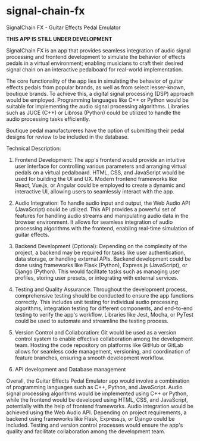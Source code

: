 # signal-chain-fx
SignalChain FX - Guitar Effects Pedal Emulator 

**THIS APP IS STILL UNDER DEVELOPMENT**

SignalChain FX is an app that provides seamless integration of audio signal processing and frontend development to simulate the behavior of effects pedals in a virtual environment; enabling musicians to craft their desired signal chain on an interactive pedalboard for real-world implementation.

The core functionality of the app lies in simulating the behavior of guitar effects pedals from popular brands, as well as from select lesser-known, boutique brands. To achieve this, a digital signal processing (DSP) approach would be employed. Programming languages like C++ or Python would be suitable for implementing the audio signal processing algorithms. Libraries such as JUCE (C++) or Librosa (Python) could be utilized to handle the audio processing tasks efficiently.

Boutique pedal manufactureres have the option of submitting their pedal designs for review to be included in the database.

Technical Description:

1. Frontend Development:
The app's frontend would provide an intuitive user interface for controlling various parameters and arranging virtual pedals on a virtual pedalboard. HTML, CSS, and JavaScript would be used for building the UI and UX. Modern frontend frameworks like React, Vue.js, or Angular could be employed to create a dynamic and interactive UI, allowing users to seamlessly interact with the app.

2. Audio Integration: 
To handle audio input and output, the Web Audio API (JavaScript) could be utilized. This API provides a powerful set of features for handling audio streams and manipulating audio data in the browser environment. It allows for seamless integration of audio processing algorithms with the frontend, enabling real-time simulation of guitar effects.

3. Backend Development (Optional): 
Depending on the complexity of the project, a backend may be required for tasks like user authentication, data storage, or handling external APIs. Backend development could be done using frameworks like Flask (Python), Express.js (JavaScript), or Django (Python). This would facilitate tasks such as managing user profiles, storing user presets, or integrating with external services.

4. Testing and Quality Assurance:
Throughout the development process, comprehensive testing should be conducted to ensure the app functions correctly. This includes unit testing for individual audio processing algorithms, integration testing for different components, and end-to-end testing to verify the app's workflow. Libraries like Jest, Mocha, or PyTest could be used to automate and streamline the testing process.

5. Version Control and Collaboration:
Git would be used as a version control system to enable effective collaboration among the development team. Hosting the code repository on platforms like GitHub or GitLab allows for seamless code management, versioning, and coordination of feature branches, ensuring a smooth development workflow.

6. API development and Database management

Overall, the Guitar Effects Pedal Emulator app would involve a combination of programming languages such as C++, Python, and JavaScript. Audio signal processing algorithms would be implemented using C++ or Python, while the frontend would be developed using HTML, CSS, and JavaScript, potentially with the help of frontend frameworks. Audio integration would be achieved using the Web Audio API. Depending on project requirements, a backend using frameworks like Flask, Express.js, or Django could be included. Testing and version control processes would ensure the app's quality and facilitate collaboration among the development team.
